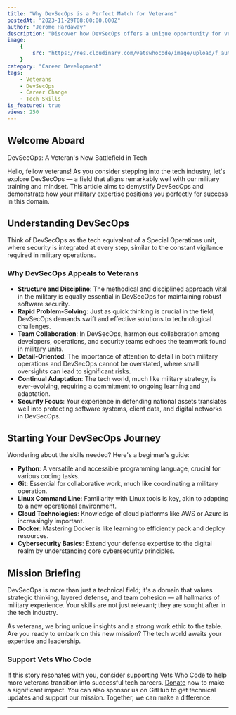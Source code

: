 ```yaml
---
title: "Why DevSecOps is a Perfect Match for Veterans"
postedAt: "2023-11-29T08:00:00.000Z"
author: "Jerome Hardaway"
description: "Discover how DevSecOps offers a unique opportunity for veterans transitioning into tech. This article highlights the synergy between military skills and DevSecOps, providing a roadmap for veterans seeking a new career in this dynamic field."
image:
    {
        src: "https://res.cloudinary.com/vetswhocode/image/upload/f_auto,q_auto,g_auto/v1701300055/devsecops_mxck8o.png",
    }
category: "Career Development"
tags:
    - Veterans
    - DevSecOps
    - Career Change
    - Tech Skills
is_featured: true
views: 250
---
```


## Welcome Aboard

DevSecOps: A Veteran's New Battlefield in Tech

Hello, fellow veterans! As you consider stepping into the tech industry, let's explore DevSecOps — a field that aligns remarkably well with our military training and mindset. This article aims to demystify DevSecOps and demonstrate how your military expertise positions you perfectly for success in this domain.

## Understanding DevSecOps

Think of DevSecOps as the tech equivalent of a Special Operations unit, where security is integrated at every step, similar to the constant vigilance required in military operations.

### Why DevSecOps Appeals to Veterans

-   **Structure and Discipline**: The methodical and disciplined approach vital in the military is equally essential in DevSecOps for maintaining robust software security.
-   **Rapid Problem-Solving**: Just as quick thinking is crucial in the field, DevSecOps demands swift and effective solutions to technological challenges.
-   **Team Collaboration**: In DevSecOps, harmonious collaboration among developers, operations, and security teams echoes the teamwork found in military units.
-   **Detail-Oriented**: The importance of attention to detail in both military operations and DevSecOps cannot be overstated, where small oversights can lead to significant risks.
-   **Continual Adaptation**: The tech world, much like military strategy, is ever-evolving, requiring a commitment to ongoing learning and adaptation.
-   **Security Focus**: Your experience in defending national assets translates well into protecting software systems, client data, and digital networks in DevSecOps.

## Starting Your DevSecOps Journey

Wondering about the skills needed? Here's a beginner's guide:

-   **Python**: A versatile and accessible programming language, crucial for various coding tasks.
-   **Git**: Essential for collaborative work, much like coordinating a military operation.
-   **Linux Command Line**: Familiarity with Linux tools is key, akin to adapting to a new operational environment.
-   **Cloud Technologies**: Knowledge of cloud platforms like AWS or Azure is increasingly important.
-   **Docker**: Mastering Docker is like learning to efficiently pack and deploy resources.
-   **Cybersecurity Basics**: Extend your defense expertise to the digital realm by understanding core cybersecurity principles.

## Mission Briefing

DevSecOps is more than just a technical field; it's a domain that values strategic thinking, layered defense, and team cohesion — all hallmarks of military experience. Your skills are not just relevant; they are sought after in the tech industry.

As veterans, we bring unique insights and a strong work ethic to the table. Are you ready to embark on this new mission? The tech world awaits your expertise and leadership.

### Support Vets Who Code

If this story resonates with you, consider supporting Vets Who Code to help more veterans transition into successful tech careers. [Donate](https://vetswhocode.io/donate) now to make a significant impact. You can also sponsor us on GitHub to get technical updates and support our mission. Together, we can make a difference.

---
